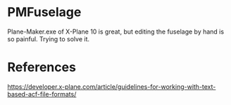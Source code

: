 # PMFuselage
Plane-Maker.exe of X-Plane 10 is great, but editing the fuselage by hand is so painful. Trying to solve it.
# References
https://developer.x-plane.com/article/guidelines-for-working-with-text-based-acf-file-formats/

